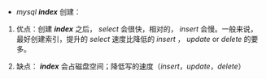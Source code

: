 - _mysql_ **_index_** 创建：
 
1. 优点：创建 **_index_** 之后， _select_ 会很快，相对的， _insert_ 会慢。一般来说，最好创建索引，提升的 _select_ 速度比降低的 _insert_ ，  _update_ or _delete_ 的要多。

2. 缺点： **_index_** 会占磁盘空间；降低写的速度（_insert_，_update_，_delete_）
